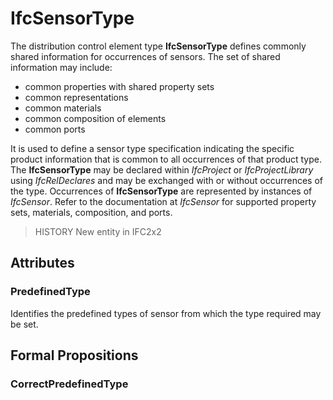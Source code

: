# IfcSensorType

The distribution control element type **IfcSensorType** defines commonly shared information for occurrences of sensors. The set of shared information may include:

* common properties with shared property sets
* common representations
* common materials
* common composition of elements
* common ports
<!-- end of definition -->
It is used to define a sensor type specification indicating the specific product information that is common to all occurrences of that product type. The **IfcSensorType** may be declared within _IfcProject_ or _IfcProjectLibrary_ using _IfcRelDeclares_ and may be exchanged with or without occurrences of the type. Occurrences of **IfcSensorType** are represented by instances of _IfcSensor_. Refer to the documentation at _IfcSensor_ for supported property sets, materials, composition, and ports.

> HISTORY New entity in IFC2x2

## Attributes

### PredefinedType
Identifies the predefined types of sensor from which the type required may be set.

## Formal Propositions

### CorrectPredefinedType

